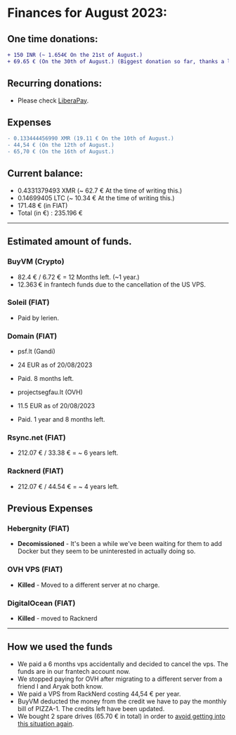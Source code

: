 # Finances for August 2023:

## One time donations:

```diff
+ 150 INR (~ 1.654€ On the 21st of August.)
+ 69.65 € (On the 30th of August.) (Biggest donation so far, thanks a lot!)

```

## Recurring donations:

- Please check [LiberaPay](https://liberapay.com/ProjectSegfault).

## Expenses

```diff
- 0.133444456990 XMR (19.11 € On the 10th of August.)
- 44,54 € (On the 12th of August.)
- 65,70 € (On the 16th of August.)
```

## Current balance:

- 0.4331379493 XMR (~ 62.7 € At the time of writing this.)
- 0.14699405 LTC (~ 10.34 € At the time of writing this.)
- 171.48 € (in FIAT)
- Total (in €) : 235.196 €

---

## Estimated amount of funds.

### BuyVM (Crypto)

- 82.4 € / 6.72 € = 12 Months left. (~1 year.)
- 12.363 € in frantech funds due to the cancellation of the US VPS.

### Soleil (FIAT)

- Paid by lerien.

### Domain (FIAT)

- psf.lt (Gandi)

* 24 EUR as of 20/08/2023

* Paid. 8 months left.

- projectsegfau.lt (OVH)

* 11.5 EUR as of 20/08/2023

* Paid. 1 year and 8 months left.

### Rsync.net (FIAT)

- 212.07 € / 33.38 € = ~ 6 years left.

### Racknerd (FIAT)

- 212.07 € / 44.54 € = ~ 4 years left.

## Previous Expenses

### Hebergnity (FIAT)

- **Decomissioned** - It's been a while we've been waiting for them to add Docker but they seem to be uninterested in actually doing so.

### OVH VPS (FIAT)

- **Killed** - Moved to a different server at no charge.

### DigitalOcean (FIAT)

- **Killed** - moved to Racknerd

---

## How we used the funds

- We paid a 6 months vps accidentally and decided to cancel the vps. The funds are in our frantech account now.
- We stopped paying for OVH after migrating to a different server from a friend I and Aryak both know.
- We paid a VPS from RackNerd costing 44,54 € per year.
- BuyVM deducted the money from the credit we have to pay the monthly bill of PIZZA-1. The credits left have been updated.
- We bought 2 spare drives (65.70 € in total) in order to [avoid getting into this situation again](https://psf.lt/blog/about-soleil-levants-downtime).
